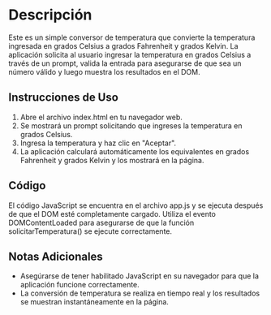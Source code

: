 # Descripción
Este es un simple conversor de temperatura que convierte la temperatura ingresada en grados Celsius a grados Fahrenheit y grados Kelvin. La aplicación solicita al usuario ingresar la temperatura en grados Celsius a través de un prompt, valida la entrada para asegurarse de que sea un número válido y luego muestra los resultados en el DOM.

## Instrucciones de Uso
1. Abre el archivo index.html en tu navegador web.
2. Se mostrará un prompt solicitando que ingreses la temperatura en grados Celsius.
3. Ingresa la temperatura y haz clic en "Aceptar".
4. La aplicación calculará automáticamente los equivalentes en grados Fahrenheit y grados Kelvin y los mostrará en la página.

## Código
El código JavaScript se encuentra en el archivo app.js y se ejecuta después de que el DOM esté completamente cargado. Utiliza el evento DOMContentLoaded para asegurarse de que la función solicitarTemperatura() se ejecute correctamente.

## Notas Adicionales
- Asegúrarse de tener habilitado JavaScript en su navegador para que la aplicación funcione correctamente.
- La conversión de temperatura se realiza en tiempo real y los resultados se muestran instantáneamente en la página.
